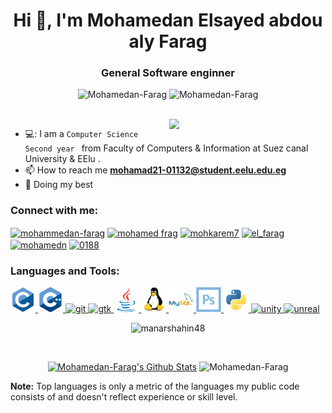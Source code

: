 <h1 align="center">Hi 👋, I'm Mohamedan Elsayed abdou aly Farag</h1>
<h3 align="center">General Software enginner </h3>

<p align="center"> <img src="https://komarev.com/ghpvc/?username=Mohamedan-Farag&label=Profile%20views&color=0e75b6&style=flat" alt="Mohamedan-Farag
" />
		   <img src="https://img.shields.io/github/followers/Mohamedan-Farag?label=Followers" alt="Mohamedan-Farag
" />
</p>
<br>
<img align="right" src="https://user-images.githubusercontent.com/63050133/156676671-d5b2e362-97d4-4404-9447-dd71ddfea82f.gif" width = 250px/>

- 💻: I am a `Computer Science Second year ` from Faculty of Computers & Information at Suez canal University & EElu .
- 📫 How to reach me **mohamad21-01132@student.eelu.edu.eg**
- 🥳 Doing my best 


<h3 align="left">Connect with me:</h3>
<p align="left">
<a href="https://linkedin.com/in/mohammedan-farag" target="blank"><img align="center" src="https://raw.githubusercontent.com/rahuldkjain/github-profile-readme-generator/master/src/images/icons/Social/linked-in-alt.svg" alt="mohammedan-farag" height="30" width="40" /></a>
<a href="https://fb.com/mohamed frag" target="blank"><img align="center" src="https://raw.githubusercontent.com/rahuldkjain/github-profile-readme-generator/master/src/images/icons/Social/facebook.svg" alt="mohamed frag" height="30" width="40" /></a>
<a href="https://www.codechef.com/users/mohkarem7" target="blank"><img align="center" src="https://cdn.jsdelivr.net/npm/simple-icons@3.1.0/icons/codechef.svg" alt="mohkarem7" height="30" width="40" /></a>
<a href="https://codeforces.com/profile/el_farag" target="blank"><img align="center" src="https://raw.githubusercontent.com/rahuldkjain/github-profile-readme-generator/master/src/images/icons/Social/codeforces.svg" alt="el_farag" height="30" width="40" /></a>
<a href="https://www.leetcode.com/mohamedn" target="blank"><img align="center" src="https://raw.githubusercontent.com/rahuldkjain/github-profile-readme-generator/master/src/images/icons/Social/leet-code.svg" alt="mohamedn" height="30" width="40" /></a>
<a href="https://discord.gg/0188" target="blank"><img align="center" src="https://raw.githubusercontent.com/rahuldkjain/github-profile-readme-generator/master/src/images/icons/Social/discord.svg" alt="0188" height="30" width="40" /></a>
</p>

<h3 align="left">Languages and Tools:</h3>
<p align="left"> <a href="https://www.cprogramming.com/" target="_blank" rel="noreferrer"> <img src="https://raw.githubusercontent.com/devicons/devicon/master/icons/c/c-original.svg" alt="c" width="40" height="40"/> </a> <a href="https://www.w3schools.com/cpp/" target="_blank" rel="noreferrer"> <img src="https://raw.githubusercontent.com/devicons/devicon/master/icons/cplusplus/cplusplus-original.svg" alt="cplusplus" width="40" height="40"/> </a> <a href="https://git-scm.com/" target="_blank" rel="noreferrer"> <img src="https://www.vectorlogo.zone/logos/git-scm/git-scm-icon.svg" alt="git" width="40" height="40"/> </a> <a href="https://www.gtk.org/" target="_blank" rel="noreferrer"> <img src="https://upload.wikimedia.org/wikipedia/commons/7/71/GTK_logo.svg" alt="gtk" width="40" height="40"/> </a> <a href="https://www.java.com" target="_blank" rel="noreferrer"> <img src="https://raw.githubusercontent.com/devicons/devicon/master/icons/java/java-original.svg" alt="java" width="40" height="40"/> </a> <a href="https://www.linux.org/" target="_blank" rel="noreferrer"> <img src="https://raw.githubusercontent.com/devicons/devicon/master/icons/linux/linux-original.svg" alt="linux" width="40" height="40"/> </a> <a href="https://www.mysql.com/" target="_blank" rel="noreferrer"> <img src="https://raw.githubusercontent.com/devicons/devicon/master/icons/mysql/mysql-original-wordmark.svg" alt="mysql" width="40" height="40"/> </a> <a href="https://www.photoshop.com/en" target="_blank" rel="noreferrer"> <img src="https://raw.githubusercontent.com/devicons/devicon/master/icons/photoshop/photoshop-line.svg" alt="photoshop" width="40" height="40"/> </a> <a href="https://www.python.org" target="_blank" rel="noreferrer"> <img src="https://raw.githubusercontent.com/devicons/devicon/master/icons/python/python-original.svg" alt="python" width="40" height="40"/> </a> <a href="https://unity.com/" target="_blank" rel="noreferrer"> <img src="https://www.vectorlogo.zone/logos/unity3d/unity3d-icon.svg" alt="unity" width="40" height="40"/> </a> <a href="https://unrealengine.com/" target="_blank" rel="noreferrer"> <img src="https://raw.githubusercontent.com/kenangundogan/fontisto/036b7eca71aab1bef8e6a0518f7329f13ed62f6b/icons/svg/brand/unreal-engine.svg" alt="unreal" width="40" height="40"/> </a> </p>


<p align="center"><img src="https://github-readme-streak-stats.herokuapp.com/?user=manarshahin48&theme=tokyonight_duo" alt="manarshahin48" /></p>
  <br/>
  <p align="center">
    <a href="https://github.com/anuraghazra/github-readme-stats">
	    <img alt="Mohamedan-Farag's Github Stats" src="https://github-readme-stats.vercel.app/api?username=Mohamedan-Farag&show_icons=true&count_private=true&locale=en&theme=tokyonight&layout=compact" height="230px"/></a>
	  <img src="https://github-readme-stats.vercel.app/api/top-langs?username=Mohamedan-Farag&langs_count=10&show_icons=true&locale=en&theme=tokyonight" alt="Mohamedan-Farag" height="230px"/>
<br/>

  <b>Note:</b> Top languages is only a metric of the languages my public code consists of and doesn't reflect experience or skill level.
  </p>
